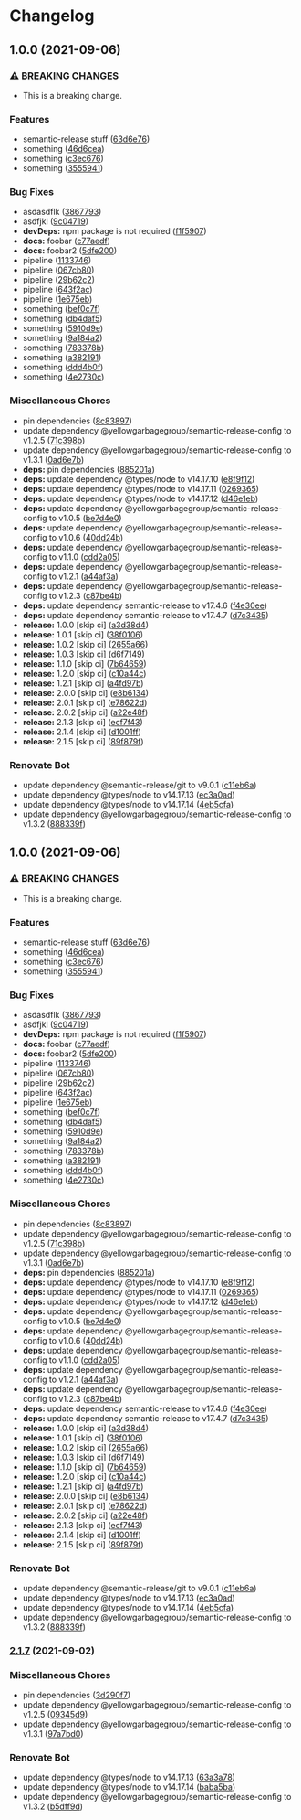 # Changelog

## 1.0.0 (2021-09-06)


### ⚠ BREAKING CHANGES

* This is a breaking change.

### Features

* semantic-release stuff ([63d6e76](https://gitlab.com/yellowgarbagegroup/spielwiese/some-library/commit/63d6e766b608cda4ff7f9a8ed26d33a33b89a1b2))
* something ([46d6cea](https://gitlab.com/yellowgarbagegroup/spielwiese/some-library/commit/46d6ceaaeb850ae34332deb9f991d79628a48fef))
* something ([c3ec676](https://gitlab.com/yellowgarbagegroup/spielwiese/some-library/commit/c3ec6762adb5d6ec0338b6a497e9a4498e50f1d1))
* something ([3555941](https://gitlab.com/yellowgarbagegroup/spielwiese/some-library/commit/355594110d9d233441ec8677b8c4b30389915eef))


### Bug Fixes

* asdasdflk ([3867793](https://gitlab.com/yellowgarbagegroup/spielwiese/some-library/commit/3867793c916d9cd74717f511ecf76d10683434c0))
* asdfjkl ([9c04719](https://gitlab.com/yellowgarbagegroup/spielwiese/some-library/commit/9c047191bf0fecdc12e4c05d416a389aec9a6704))
* **devDeps:** npm package is not required ([f1f5907](https://gitlab.com/yellowgarbagegroup/spielwiese/some-library/commit/f1f5907bbc859d9044edf65dc272be109f4ee5d3))
* **docs:** foobar ([c77aedf](https://gitlab.com/yellowgarbagegroup/spielwiese/some-library/commit/c77aedfb5fa6b45ed4f6dbd496506870dad8c966))
* **docs:** foobar2 ([5dfe200](https://gitlab.com/yellowgarbagegroup/spielwiese/some-library/commit/5dfe2005f2c21bc64e4aa41febdbced7ff18490f))
* pipeline ([1133746](https://gitlab.com/yellowgarbagegroup/spielwiese/some-library/commit/1133746e1e0806b79bbebe036701325cac4524f4))
* pipeline ([067cb80](https://gitlab.com/yellowgarbagegroup/spielwiese/some-library/commit/067cb8088987b5a466e555fe2e11423fb0a86615))
* pipeline ([29b62c2](https://gitlab.com/yellowgarbagegroup/spielwiese/some-library/commit/29b62c2067ce681197aa37f9904e6d847594111b))
* pipeline ([643f2ac](https://gitlab.com/yellowgarbagegroup/spielwiese/some-library/commit/643f2ac681f1b3483520004c11d0ed7d38862891))
* pipeline ([1e675eb](https://gitlab.com/yellowgarbagegroup/spielwiese/some-library/commit/1e675eb7b452a0388d150d3d093f4fc69ee06358))
* something ([bef0c7f](https://gitlab.com/yellowgarbagegroup/spielwiese/some-library/commit/bef0c7fe76940d4dee89fbdc6ac3def1f580d75e))
* something ([db4daf5](https://gitlab.com/yellowgarbagegroup/spielwiese/some-library/commit/db4daf5cc2a034358d71076a432acfe72bc726b2))
* something ([5910d9e](https://gitlab.com/yellowgarbagegroup/spielwiese/some-library/commit/5910d9ebf691d9bf36bc182ed594cb95bbbe84c8))
* something ([9a184a2](https://gitlab.com/yellowgarbagegroup/spielwiese/some-library/commit/9a184a27779824ab19efbd0d7b4ed5be24165b28))
* something ([783378b](https://gitlab.com/yellowgarbagegroup/spielwiese/some-library/commit/783378bcd5aa6ce6561c774dd47030d79323ae48))
* something ([a382191](https://gitlab.com/yellowgarbagegroup/spielwiese/some-library/commit/a3821915faad0c7a431456b109ed698afde0a671))
* something ([ddd4b0f](https://gitlab.com/yellowgarbagegroup/spielwiese/some-library/commit/ddd4b0f62d687fec525dcc8dcc4ae3453749c9c7))
* something ([4e2730c](https://gitlab.com/yellowgarbagegroup/spielwiese/some-library/commit/4e2730c75f03f8aa66cb18ea8837d200bb827dd5))


### Miscellaneous Chores

* pin dependencies ([8c83897](https://gitlab.com/yellowgarbagegroup/spielwiese/some-library/commit/8c838978b3209cd143f3a7b8f3ac68e9ebf2b502))
* update dependency @yellowgarbagegroup/semantic-release-config to v1.2.5 ([71c398b](https://gitlab.com/yellowgarbagegroup/spielwiese/some-library/commit/71c398b5b0fa93ace5fa3113a92b548fa987ba4a))
* update dependency @yellowgarbagegroup/semantic-release-config to v1.3.1 ([0ad6e7b](https://gitlab.com/yellowgarbagegroup/spielwiese/some-library/commit/0ad6e7b9c364ece794258e2aed3cd0539cf1bbbc))
* **deps:** pin dependencies ([885201a](https://gitlab.com/yellowgarbagegroup/spielwiese/some-library/commit/885201abdce394be137972d448c07d6b95eaa03d))
* **deps:** update dependency @types/node to v14.17.10 ([e8f9f12](https://gitlab.com/yellowgarbagegroup/spielwiese/some-library/commit/e8f9f122250f525dd17029a3ba3d4f6770051571))
* **deps:** update dependency @types/node to v14.17.11 ([0269365](https://gitlab.com/yellowgarbagegroup/spielwiese/some-library/commit/026936505eb934bdf0fcc66dac2d5325cacf439d))
* **deps:** update dependency @types/node to v14.17.12 ([d46e1eb](https://gitlab.com/yellowgarbagegroup/spielwiese/some-library/commit/d46e1ebd6be0db96229856d113c30e72f99a231d))
* **deps:** update dependency @yellowgarbagegroup/semantic-release-config to v1.0.5 ([be7d4e0](https://gitlab.com/yellowgarbagegroup/spielwiese/some-library/commit/be7d4e0decb78f0dd61938d4326cf8aa98d14b34))
* **deps:** update dependency @yellowgarbagegroup/semantic-release-config to v1.0.6 ([40dd24b](https://gitlab.com/yellowgarbagegroup/spielwiese/some-library/commit/40dd24bf50fae49ef96028b70e844b9ae0ee4bf8))
* **deps:** update dependency @yellowgarbagegroup/semantic-release-config to v1.1.0 ([cdd2a05](https://gitlab.com/yellowgarbagegroup/spielwiese/some-library/commit/cdd2a057861aabeb05514ea9b1d3d485655c659a))
* **deps:** update dependency @yellowgarbagegroup/semantic-release-config to v1.2.1 ([a44af3a](https://gitlab.com/yellowgarbagegroup/spielwiese/some-library/commit/a44af3aab2642db7e44247f6b723866ec62c99be))
* **deps:** update dependency @yellowgarbagegroup/semantic-release-config to v1.2.3 ([c87be4b](https://gitlab.com/yellowgarbagegroup/spielwiese/some-library/commit/c87be4bf2e5984f31f9f2545ea58e6ec86e2b827))
* **deps:** update dependency semantic-release to v17.4.6 ([f4e30ee](https://gitlab.com/yellowgarbagegroup/spielwiese/some-library/commit/f4e30ee2e7ccd325e80f9d610f479080a548856c))
* **deps:** update dependency semantic-release to v17.4.7 ([d7c3435](https://gitlab.com/yellowgarbagegroup/spielwiese/some-library/commit/d7c34352f8500f7cba140120adf86385d881f555))
* **release:** 1.0.0 [skip ci] ([a3d38d4](https://gitlab.com/yellowgarbagegroup/spielwiese/some-library/commit/a3d38d4f1081ef51b6d5b7631e9c53b8f31a34f8))
* **release:** 1.0.1 [skip ci] ([38f0106](https://gitlab.com/yellowgarbagegroup/spielwiese/some-library/commit/38f0106894c5ba194dc7c8ff4cba71704e78d16f))
* **release:** 1.0.2 [skip ci] ([2655a66](https://gitlab.com/yellowgarbagegroup/spielwiese/some-library/commit/2655a66f9bc836d911e8dee8c96e09bf8ca698ba))
* **release:** 1.0.3 [skip ci] ([d6f7149](https://gitlab.com/yellowgarbagegroup/spielwiese/some-library/commit/d6f7149af6e1280340c77c895c3a9be3796fb1a1))
* **release:** 1.1.0 [skip ci] ([7b64659](https://gitlab.com/yellowgarbagegroup/spielwiese/some-library/commit/7b646598290151e3255fa76a49cc28c982da01c4))
* **release:** 1.2.0 [skip ci] ([c10a44c](https://gitlab.com/yellowgarbagegroup/spielwiese/some-library/commit/c10a44c7dc045736c258319d25a887ff72a643e5))
* **release:** 1.2.1 [skip ci] ([a4fd97b](https://gitlab.com/yellowgarbagegroup/spielwiese/some-library/commit/a4fd97b20fdbfc32f050da9d3b30964c5b7aa3b3))
* **release:** 2.0.0 [skip ci] ([e8b6134](https://gitlab.com/yellowgarbagegroup/spielwiese/some-library/commit/e8b61340f435e43106c025772fdf4467077b3724))
* **release:** 2.0.1 [skip ci] ([e78622d](https://gitlab.com/yellowgarbagegroup/spielwiese/some-library/commit/e78622dd9dfee2ce0d94b682900f09631b46c567))
* **release:** 2.0.2 [skip ci] ([a22e48f](https://gitlab.com/yellowgarbagegroup/spielwiese/some-library/commit/a22e48f34dcc05aae4c7ba6401af099735c737a3))
* **release:** 2.1.3 [skip ci] ([ecf7f43](https://gitlab.com/yellowgarbagegroup/spielwiese/some-library/commit/ecf7f436e9d16c8c15a483a08bece0cd84e73671))
* **release:** 2.1.4 [skip ci] ([d1001ff](https://gitlab.com/yellowgarbagegroup/spielwiese/some-library/commit/d1001ff3ccb5ac0e7e8d4244917323136c835df4))
* **release:** 2.1.5 [skip ci] ([89f879f](https://gitlab.com/yellowgarbagegroup/spielwiese/some-library/commit/89f879f41e4d3d19302c7d77b64e05acd66337c9))


### Renovate Bot

* update dependency @semantic-release/git to v9.0.1 ([c11eb6a](https://gitlab.com/yellowgarbagegroup/spielwiese/some-library/commit/c11eb6a54b0099288d7bac17a3b275752ee7ab6f))
* update dependency @types/node to v14.17.13 ([ec3a0ad](https://gitlab.com/yellowgarbagegroup/spielwiese/some-library/commit/ec3a0adc7920871559ff81d9b4adcbf91fa237ba))
* update dependency @types/node to v14.17.14 ([4eb5cfa](https://gitlab.com/yellowgarbagegroup/spielwiese/some-library/commit/4eb5cfac626da5c7492a9c82b5b2c25c6992b7b7))
* update dependency @yellowgarbagegroup/semantic-release-config to v1.3.2 ([888339f](https://gitlab.com/yellowgarbagegroup/spielwiese/some-library/commit/888339fbbf3cbfa369c391a17be89c2bc18bc658))

## 1.0.0 (2021-09-06)


### ⚠ BREAKING CHANGES

* This is a breaking change.

### Features

* semantic-release stuff ([63d6e76](https://gitlab.com/yellowgarbagegroup/spielwiese/some-library/commit/63d6e766b608cda4ff7f9a8ed26d33a33b89a1b2))
* something ([46d6cea](https://gitlab.com/yellowgarbagegroup/spielwiese/some-library/commit/46d6ceaaeb850ae34332deb9f991d79628a48fef))
* something ([c3ec676](https://gitlab.com/yellowgarbagegroup/spielwiese/some-library/commit/c3ec6762adb5d6ec0338b6a497e9a4498e50f1d1))
* something ([3555941](https://gitlab.com/yellowgarbagegroup/spielwiese/some-library/commit/355594110d9d233441ec8677b8c4b30389915eef))


### Bug Fixes

* asdasdflk ([3867793](https://gitlab.com/yellowgarbagegroup/spielwiese/some-library/commit/3867793c916d9cd74717f511ecf76d10683434c0))
* asdfjkl ([9c04719](https://gitlab.com/yellowgarbagegroup/spielwiese/some-library/commit/9c047191bf0fecdc12e4c05d416a389aec9a6704))
* **devDeps:** npm package is not required ([f1f5907](https://gitlab.com/yellowgarbagegroup/spielwiese/some-library/commit/f1f5907bbc859d9044edf65dc272be109f4ee5d3))
* **docs:** foobar ([c77aedf](https://gitlab.com/yellowgarbagegroup/spielwiese/some-library/commit/c77aedfb5fa6b45ed4f6dbd496506870dad8c966))
* **docs:** foobar2 ([5dfe200](https://gitlab.com/yellowgarbagegroup/spielwiese/some-library/commit/5dfe2005f2c21bc64e4aa41febdbced7ff18490f))
* pipeline ([1133746](https://gitlab.com/yellowgarbagegroup/spielwiese/some-library/commit/1133746e1e0806b79bbebe036701325cac4524f4))
* pipeline ([067cb80](https://gitlab.com/yellowgarbagegroup/spielwiese/some-library/commit/067cb8088987b5a466e555fe2e11423fb0a86615))
* pipeline ([29b62c2](https://gitlab.com/yellowgarbagegroup/spielwiese/some-library/commit/29b62c2067ce681197aa37f9904e6d847594111b))
* pipeline ([643f2ac](https://gitlab.com/yellowgarbagegroup/spielwiese/some-library/commit/643f2ac681f1b3483520004c11d0ed7d38862891))
* pipeline ([1e675eb](https://gitlab.com/yellowgarbagegroup/spielwiese/some-library/commit/1e675eb7b452a0388d150d3d093f4fc69ee06358))
* something ([bef0c7f](https://gitlab.com/yellowgarbagegroup/spielwiese/some-library/commit/bef0c7fe76940d4dee89fbdc6ac3def1f580d75e))
* something ([db4daf5](https://gitlab.com/yellowgarbagegroup/spielwiese/some-library/commit/db4daf5cc2a034358d71076a432acfe72bc726b2))
* something ([5910d9e](https://gitlab.com/yellowgarbagegroup/spielwiese/some-library/commit/5910d9ebf691d9bf36bc182ed594cb95bbbe84c8))
* something ([9a184a2](https://gitlab.com/yellowgarbagegroup/spielwiese/some-library/commit/9a184a27779824ab19efbd0d7b4ed5be24165b28))
* something ([783378b](https://gitlab.com/yellowgarbagegroup/spielwiese/some-library/commit/783378bcd5aa6ce6561c774dd47030d79323ae48))
* something ([a382191](https://gitlab.com/yellowgarbagegroup/spielwiese/some-library/commit/a3821915faad0c7a431456b109ed698afde0a671))
* something ([ddd4b0f](https://gitlab.com/yellowgarbagegroup/spielwiese/some-library/commit/ddd4b0f62d687fec525dcc8dcc4ae3453749c9c7))
* something ([4e2730c](https://gitlab.com/yellowgarbagegroup/spielwiese/some-library/commit/4e2730c75f03f8aa66cb18ea8837d200bb827dd5))


### Miscellaneous Chores

* pin dependencies ([8c83897](https://gitlab.com/yellowgarbagegroup/spielwiese/some-library/commit/8c838978b3209cd143f3a7b8f3ac68e9ebf2b502))
* update dependency @yellowgarbagegroup/semantic-release-config to v1.2.5 ([71c398b](https://gitlab.com/yellowgarbagegroup/spielwiese/some-library/commit/71c398b5b0fa93ace5fa3113a92b548fa987ba4a))
* update dependency @yellowgarbagegroup/semantic-release-config to v1.3.1 ([0ad6e7b](https://gitlab.com/yellowgarbagegroup/spielwiese/some-library/commit/0ad6e7b9c364ece794258e2aed3cd0539cf1bbbc))
* **deps:** pin dependencies ([885201a](https://gitlab.com/yellowgarbagegroup/spielwiese/some-library/commit/885201abdce394be137972d448c07d6b95eaa03d))
* **deps:** update dependency @types/node to v14.17.10 ([e8f9f12](https://gitlab.com/yellowgarbagegroup/spielwiese/some-library/commit/e8f9f122250f525dd17029a3ba3d4f6770051571))
* **deps:** update dependency @types/node to v14.17.11 ([0269365](https://gitlab.com/yellowgarbagegroup/spielwiese/some-library/commit/026936505eb934bdf0fcc66dac2d5325cacf439d))
* **deps:** update dependency @types/node to v14.17.12 ([d46e1eb](https://gitlab.com/yellowgarbagegroup/spielwiese/some-library/commit/d46e1ebd6be0db96229856d113c30e72f99a231d))
* **deps:** update dependency @yellowgarbagegroup/semantic-release-config to v1.0.5 ([be7d4e0](https://gitlab.com/yellowgarbagegroup/spielwiese/some-library/commit/be7d4e0decb78f0dd61938d4326cf8aa98d14b34))
* **deps:** update dependency @yellowgarbagegroup/semantic-release-config to v1.0.6 ([40dd24b](https://gitlab.com/yellowgarbagegroup/spielwiese/some-library/commit/40dd24bf50fae49ef96028b70e844b9ae0ee4bf8))
* **deps:** update dependency @yellowgarbagegroup/semantic-release-config to v1.1.0 ([cdd2a05](https://gitlab.com/yellowgarbagegroup/spielwiese/some-library/commit/cdd2a057861aabeb05514ea9b1d3d485655c659a))
* **deps:** update dependency @yellowgarbagegroup/semantic-release-config to v1.2.1 ([a44af3a](https://gitlab.com/yellowgarbagegroup/spielwiese/some-library/commit/a44af3aab2642db7e44247f6b723866ec62c99be))
* **deps:** update dependency @yellowgarbagegroup/semantic-release-config to v1.2.3 ([c87be4b](https://gitlab.com/yellowgarbagegroup/spielwiese/some-library/commit/c87be4bf2e5984f31f9f2545ea58e6ec86e2b827))
* **deps:** update dependency semantic-release to v17.4.6 ([f4e30ee](https://gitlab.com/yellowgarbagegroup/spielwiese/some-library/commit/f4e30ee2e7ccd325e80f9d610f479080a548856c))
* **deps:** update dependency semantic-release to v17.4.7 ([d7c3435](https://gitlab.com/yellowgarbagegroup/spielwiese/some-library/commit/d7c34352f8500f7cba140120adf86385d881f555))
* **release:** 1.0.0 [skip ci] ([a3d38d4](https://gitlab.com/yellowgarbagegroup/spielwiese/some-library/commit/a3d38d4f1081ef51b6d5b7631e9c53b8f31a34f8))
* **release:** 1.0.1 [skip ci] ([38f0106](https://gitlab.com/yellowgarbagegroup/spielwiese/some-library/commit/38f0106894c5ba194dc7c8ff4cba71704e78d16f))
* **release:** 1.0.2 [skip ci] ([2655a66](https://gitlab.com/yellowgarbagegroup/spielwiese/some-library/commit/2655a66f9bc836d911e8dee8c96e09bf8ca698ba))
* **release:** 1.0.3 [skip ci] ([d6f7149](https://gitlab.com/yellowgarbagegroup/spielwiese/some-library/commit/d6f7149af6e1280340c77c895c3a9be3796fb1a1))
* **release:** 1.1.0 [skip ci] ([7b64659](https://gitlab.com/yellowgarbagegroup/spielwiese/some-library/commit/7b646598290151e3255fa76a49cc28c982da01c4))
* **release:** 1.2.0 [skip ci] ([c10a44c](https://gitlab.com/yellowgarbagegroup/spielwiese/some-library/commit/c10a44c7dc045736c258319d25a887ff72a643e5))
* **release:** 1.2.1 [skip ci] ([a4fd97b](https://gitlab.com/yellowgarbagegroup/spielwiese/some-library/commit/a4fd97b20fdbfc32f050da9d3b30964c5b7aa3b3))
* **release:** 2.0.0 [skip ci] ([e8b6134](https://gitlab.com/yellowgarbagegroup/spielwiese/some-library/commit/e8b61340f435e43106c025772fdf4467077b3724))
* **release:** 2.0.1 [skip ci] ([e78622d](https://gitlab.com/yellowgarbagegroup/spielwiese/some-library/commit/e78622dd9dfee2ce0d94b682900f09631b46c567))
* **release:** 2.0.2 [skip ci] ([a22e48f](https://gitlab.com/yellowgarbagegroup/spielwiese/some-library/commit/a22e48f34dcc05aae4c7ba6401af099735c737a3))
* **release:** 2.1.3 [skip ci] ([ecf7f43](https://gitlab.com/yellowgarbagegroup/spielwiese/some-library/commit/ecf7f436e9d16c8c15a483a08bece0cd84e73671))
* **release:** 2.1.4 [skip ci] ([d1001ff](https://gitlab.com/yellowgarbagegroup/spielwiese/some-library/commit/d1001ff3ccb5ac0e7e8d4244917323136c835df4))
* **release:** 2.1.5 [skip ci] ([89f879f](https://gitlab.com/yellowgarbagegroup/spielwiese/some-library/commit/89f879f41e4d3d19302c7d77b64e05acd66337c9))


### Renovate Bot

* update dependency @semantic-release/git to v9.0.1 ([c11eb6a](https://gitlab.com/yellowgarbagegroup/spielwiese/some-library/commit/c11eb6a54b0099288d7bac17a3b275752ee7ab6f))
* update dependency @types/node to v14.17.13 ([ec3a0ad](https://gitlab.com/yellowgarbagegroup/spielwiese/some-library/commit/ec3a0adc7920871559ff81d9b4adcbf91fa237ba))
* update dependency @types/node to v14.17.14 ([4eb5cfa](https://gitlab.com/yellowgarbagegroup/spielwiese/some-library/commit/4eb5cfac626da5c7492a9c82b5b2c25c6992b7b7))
* update dependency @yellowgarbagegroup/semantic-release-config to v1.3.2 ([888339f](https://gitlab.com/yellowgarbagegroup/spielwiese/some-library/commit/888339fbbf3cbfa369c391a17be89c2bc18bc658))

### [2.1.7](https://gitlab.com/yellowgarbagegroup/spielwiese/some-library/compare/v2.1.6...v2.1.7) (2021-09-02)


### Miscellaneous Chores

* pin dependencies ([3d290f7](https://gitlab.com/yellowgarbagegroup/spielwiese/some-library/commit/3d290f7f176324fcab76590fbebad3f42b04221b))
* update dependency @yellowgarbagegroup/semantic-release-config to v1.2.5 ([09345d9](https://gitlab.com/yellowgarbagegroup/spielwiese/some-library/commit/09345d93181e82ea8459b58a2630cb38ffb3ebcf))
* update dependency @yellowgarbagegroup/semantic-release-config to v1.3.1 ([97a7bd0](https://gitlab.com/yellowgarbagegroup/spielwiese/some-library/commit/97a7bd00dd74aa63e456ecb0e6c2596431b25ad9))


### Renovate Bot

* update dependency @types/node to v14.17.13 ([63a3a78](https://gitlab.com/yellowgarbagegroup/spielwiese/some-library/commit/63a3a7819a3bb980a8692f5cf97d36f6abe81434))
* update dependency @types/node to v14.17.14 ([baba5ba](https://gitlab.com/yellowgarbagegroup/spielwiese/some-library/commit/baba5babc1991c119accea5ec143f86897054e17))
* update dependency @yellowgarbagegroup/semantic-release-config to v1.3.2 ([b5dff9d](https://gitlab.com/yellowgarbagegroup/spielwiese/some-library/commit/b5dff9d9ac500b28eb711a4a2415abcfb9f44291))

